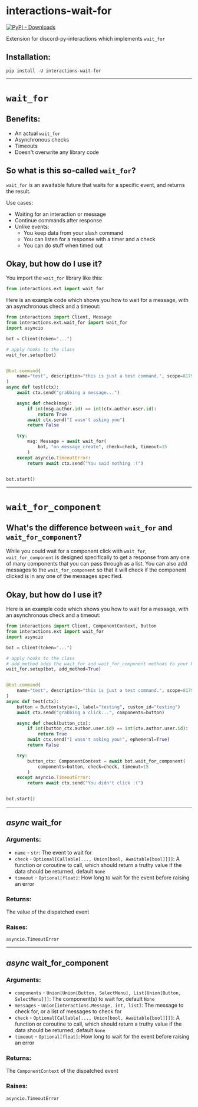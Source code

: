 # interactions-wait-for
[![PyPI - Downloads](https://img.shields.io/pypi/dm/interactions-wait-for?color=blue&style=for-the-badge)](https://pypi.org/project/interactions-wait-for/)

Extension for discord-py-interactions which implements `wait_for`

## Installation:
```
pip install -U interactions-wait-for
```

--------------------------------------

# `wait_for`
## Benefits:
- An actual `wait_for`
- Asynchronous checks
- Timeouts
- Doesn't overwrite any library code

## So what is this so-called `wait_for`?
`wait_for` is an awaitable future that waits for a specific event, and returns the result.

Use cases:
- Waiting for an interaction or message
- Continue commands after response
- Unlike events:
    - You keep data from your slash command
    - You can listen for a response with a timer and a check
    - You can do stuff when timed out

## Okay, but how do I use it?
You import the `wait_for` library like this:
```py
from interactions.ext import wait_for
```

Here is an example code which shows you how to wait for a message, with an asynchronous check and a timeout:
```py
from interactions import Client, Message
from interactions.ext.wait_for import wait_for
import asyncio

bot = Client(token="...")

# apply hooks to the class
wait_for.setup(bot)


@bot.command(
    name="test", description="this is just a test command.", scope=817958268097789972
)
async def test(ctx):
    await ctx.send("grabbing a message...")

    async def check(msg):
        if int(msg.author.id) == int(ctx.author.user.id):
            return True
        await ctx.send("I wasn't asking you")
        return False

    try:
        msg: Message = await wait_for(
            bot, "on_message_create", check=check, timeout=15
        )
    except asyncio.TimeoutError:
        return await ctx.send("You said nothing :(")


bot.start()
```

--------------------------------------

# `wait_for_component`

## What's the difference between `wait_for` and `wait_for_component`?
While you could wait for a component click with `wait_for`, `wait_for_component` is designed specifically to get a response from any one of many components that you can pass through as a list. You can also add messages to the `wait_for_component` so that it will check if the component clicked is in any one of the messages specified.

## Okay, but how do I use it?


Here is an example code which shows you how to wait for a message, with an asynchronous check and a timeout:
```py
from interactions import Client, ComponentContext, Button
from interactions.ext import wait_for
import asyncio

bot = Client(token="...")

# apply hooks to the class
# add_method adds the wait_for and wait_for_component methods to your bot
wait_for.setup(bot, add_method=True)


@bot.command(
    name="test", description="this is just a test command.", scope=817958268097789972
)
async def test(ctx):
    button = Button(style=1, label="testing", custom_id="testing")
    await ctx.send("grabbing a click...", components=button)

    async def check(button_ctx):
        if int(button_ctx.author.user.id) == int(ctx.author.user.id):
            return True
        await ctx.send("I wasn't asking you!", ephemeral=True)
        return False

    try:
        button_ctx: ComponentContext = await bot.wait_for_component(
            components=button, check=check, timeout=15
        )
    except asyncio.TimeoutError:
        return await ctx.send("You didn't click :(")


bot.start()
```

--------------------------------------

## *async* wait_for

### Arguments:
- `name` - `str`: The event to wait for
- `check` - `Optional[Callable[..., Union[bool, Awaitable[bool]]]]`: A function or coroutine to call, which should return a truthy value if the data should be returned, default `None`
- `timeout` - `Optional[float]`: How long to wait for the event before raising an error

### Returns:
The value of the dispatched event

### Raises:
`asyncio.TimeoutError`

--------------------------------------

## *async* wait_for_component

### Arguments:
- `components` - `Union[Union[Button, SelectMenu], List[Union[Button, SelectMenu]]]`: The component(s) to wait for, default `None`
- `messages` - `Union[interactions.Message, int, list]`: The message to check for, or a list of messages to check for
- `check` - `Optional[Callable[..., Union[bool, Awaitable[bool]]]]`: A function or coroutine to call, which should return a truthy value if the data should be returned, default `None`
- `timeout` - `Optional[float]`: How long to wait for the event before raising an error

### Returns:
The `ComponentContext` of the dispatched event

### Raises:
`asyncio.TimeoutError`
